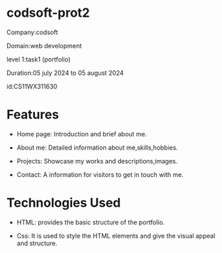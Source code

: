 # codsoft-prot2

Company:codsoft

Domain:web development

level 1:task1 (portfolio)

Duration:05 july 2024 to 05 august 2024

id:CS11WX311630

# Features

- Home page: Introduction and brief about me.

- About me: Detailed information about me,skills,hobbies.

- Projects: Showcase my works and descriptions,images.

- Contact: A information for visitors to get in touch with me.

# Technologies Used

- HTML: provides the basic structure of the portfolio.

- Css: It is used to style the HTML elements and give the visual appeal and structure.


